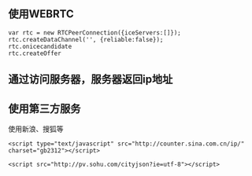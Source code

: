 ## 使用WEBRTC

```
var rtc = new RTCPeerConnection({iceServers:[]});
rtc.createDataChannel('', {reliable:false});
rtc.onicecandidate
rtc.createOffer
```

## 通过访问服务器，服务器返回ip地址

## 使用第三方服务

使用新浪、搜狐等

`<script type="text/javascript" src="http://counter.sina.com.cn/ip/" charset="gb2312"></script> `

`<script src="http://pv.sohu.com/cityjson?ie=utf-8"></script>  `